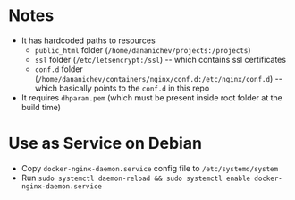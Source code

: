 # Notes

* It has hardcoded paths to resources
    * ``public_html`` folder (``/home/dananichev/projects:/projects``)
    * ``ssl`` folder (``/etc/letsencrypt:/ssl``) -- which contains ssl certificates
    * ``conf.d`` folder (``/home/dananichev/containers/nginx/conf.d:/etc/nginx/conf.d``) -- which basically points to the ``conf.d`` in this repo
* It requires ``dhparam.pem`` (which must be present inside root folder at the build time)

# Use as Service on Debian

* Copy ``docker-nginx-daemon.service`` config file to ``/etc/systemd/system``
* Run ``sudo systemctl daemon-reload && sudo systemctl enable docker-nginx-daemon.service``
